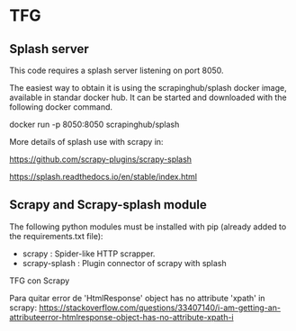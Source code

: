 # TFG

Splash server
-------------

This code requires a splash server listening on port 8050.

The easiest way to obtain it is using the scrapinghub/splash docker image, available in standar docker hub.  It can be started and downloaded with the following docker command.

docker run -p 8050:8050 scrapinghub/splash

More details of splash use with scrapy in:

https://github.com/scrapy-plugins/scrapy-splash

https://splash.readthedocs.io/en/stable/index.html

Scrapy and Scrapy-splash module
-------------------------------

The following python modules must be installed with pip (already added to the requirements.txt file):

- scrapy  :  Spider-like HTTP scrapper.
- scrapy-splash : Plugin connector of scrapy with splash


TFG con Scrapy

Para quitar error de 'HtmlResponse' object has no attribute 'xpath' in scrapy:
https://stackoverflow.com/questions/33407140/i-am-getting-an-attributeerror-htmlresponse-object-has-no-attribute-xpath-i


